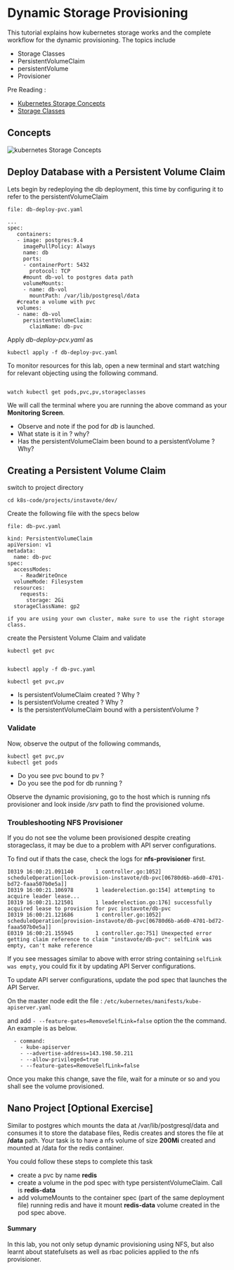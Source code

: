 # Dynamic Storage Provisioning

This tutorial explains how kubernetes storage works and the complete workflow for the dynamic provisioning. The topics include

  * Storage Classes
  * PersistentVolumeClaim
  * persistentVolume
  * Provisioner

Pre Reading :

  * [Kubernetes Storage Concepts](https://youtu.be/hqE5c5pyfrk?t=461)
  * [Storage Classes](https://kubernetes.io/docs/concepts/storage/storage-classes/)


## Concepts

![kubernetes Storage Concepts](images/storage_mindmap.png)

## Deploy Database with a Persistent Volume Claim

Lets begin by redeploying the db deployment, this time by configuring it to refer to the persistentVolumeClaim

`file: db-deploy-pvc.yaml`

```
...
spec:
   containers:
   - image: postgres:9.4
     imagePullPolicy: Always
     name: db
     ports:
     - containerPort: 5432
       protocol: TCP
     #mount db-vol to postgres data path
     volumeMounts:
     - name: db-vol
       mountPath: /var/lib/postgresql/data
   #create a volume with pvc
   volumes:
   - name: db-vol
     persistentVolumeClaim:
       claimName: db-pvc
```

Apply *db-deploy-pcv.yaml*  as

```
kubectl apply -f db-deploy-pvc.yaml
```

To monitor resources for this lab, open a new terminal and start watching for relevant objecting using the following command. 

```

watch kubectl get pods,pvc,pv,storageclasses 
```
We will call the terminal where you are running the above command as your **Monitoring Screen**. 

  * Observe and note if the pod for *db* is launched.
  * What state is it in ? why?
  * Has the persistentVolumeClaim been bound to a persistentVolume ? Why?


## Creating a Persistent Volume Claim

switch to project directory

```
cd k8s-code/projects/instavote/dev/
```

Create the following file with the specs below

`file: db-pvc.yaml`

```
kind: PersistentVolumeClaim
apiVersion: v1
metadata:
  name: db-pvc
spec:
  accessModes:
    - ReadWriteOnce
  volumeMode: Filesystem
  resources:
    requests:
      storage: 2Gi
  storageClassName: gp2

```

`if you are using your own cluster, make sure to use the right storage class.`

create the Persistent Volume Claim and validate

```
kubectl get pvc


kubectl apply -f db-pvc.yaml

kubectl get pvc,pv

```

  * Is persistentVolumeClaim created ?  Why ?
  * Is persistentVolume created ?  Why ?
  * Is the persistentVolumeClaim bound with a persistentVolume ?


### Validate

Now, observe the output of  the following commands,

```
kubectl get pvc,pv
kubectl get pods
```

  * Do you see pvc bound to pv ?
  * Do you see the pod for db running ?

Observe the dynamic provisioning, go to the host which is running nfs provisioner and look inside */srv* path to find the provisioned volume.


### Troubleshooting NFS Provisioner 

If you do not see the volume been provisioned despite creating storageclass, it may be due to a problem with API server configurations.  

To find out if thats the case, check the logs for **nfs-provisioner** first. 


```
I0319 16:00:21.091140       1 controller.go:1052] scheduleOperation[lock-provision-instavote/db-pvc[06780d6b-a6d0-4701-bd72-faaa507b0e5a]]
I0319 16:00:21.106978       1 leaderelection.go:154] attempting to acquire leader lease...
I0319 16:00:21.121501       1 leaderelection.go:176] successfully acquired lease to provision for pvc instavote/db-pvc
I0319 16:00:21.121686       1 controller.go:1052] scheduleOperation[provision-instavote/db-pvc[06780d6b-a6d0-4701-bd72-faaa507b0e5a]]
E0319 16:00:21.155945       1 controller.go:751] Unexpected error getting claim reference to claim "instavote/db-pvc": selfLink was empty, can't make reference

``` 
If you see messages similar to above with error string containing `selfLink was empty`, you could fix it by updating API Server configurations.  

To update API server configurations, update the pod spec that launches the API Server. 

On the master node edit the file : ```/etc/kubernetes/manifests/kube-apiserver.yaml```

and add ```- --feature-gates=RemoveSelfLink=false``` option the the command. An example is as below. 

```
  - command:
    - kube-apiserver
    - --advertise-address=143.198.50.211
    - --allow-privileged=true
    - --feature-gates=RemoveSelfLink=false
```

Once you make this change, save the file, wait for a minute or so and you shall see the volume provisioned. 

## Nano Project [Optional Exercise]

Similar to postgres which mounts the data at /var/lib/postgresql/data and consumes it to store the database files, Redis creates and stores the file at **/data** path.  Your task is to have a nfs volume of size **200Mi** created and mounted at /data for the redis container.

You could follow these steps to complete this task

  * create a pvc by name **redis**
  * create a volume in the pod spec with type persistentVolumeClaim. Call is **redis-data**
  * add volumeMounts to the container spec (part of the same deployment file) running redis and have it mount **redis-data** volume created in the pod spec above.





#### Summary

In this lab, you not only setup dynamic provisioning using NFS, but also learnt about statefulsets as well as rbac policies applied to the nfs provisioner.
